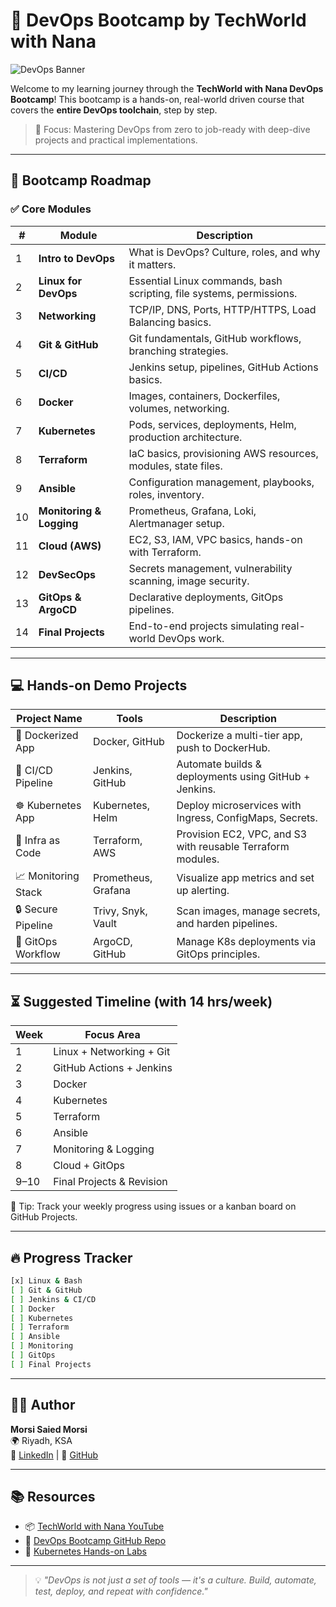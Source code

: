 # 🚀 DevOps Bootcamp by TechWorld with Nana

![DevOps Banner]([https://devopscontainer.com/img/DEVOPS.gif])

Welcome to my learning journey through the **TechWorld with Nana DevOps Bootcamp**! This bootcamp is a hands-on, real-world driven course that covers the **entire DevOps toolchain**, step by step.

> 📍 Focus: Mastering DevOps from zero to job-ready with deep-dive projects and practical implementations.

---

## 🧭 Bootcamp Roadmap

### ✅ Core Modules

| # | Module | Description |
|--|--------|-------------|
| 1 | **Intro to DevOps** | What is DevOps? Culture, roles, and why it matters. |
| 2 | **Linux for DevOps** | Essential Linux commands, bash scripting, file systems, permissions. |
| 3 | **Networking** | TCP/IP, DNS, Ports, HTTP/HTTPS, Load Balancing basics. |
| 4 | **Git & GitHub** | Git fundamentals, GitHub workflows, branching strategies. |
| 5 | **CI/CD** | Jenkins setup, pipelines, GitHub Actions basics. |
| 6 | **Docker** | Images, containers, Dockerfiles, volumes, networking. |
| 7 | **Kubernetes** | Pods, services, deployments, Helm, production architecture. |
| 8 | **Terraform** | IaC basics, provisioning AWS resources, modules, state files. |
| 9 | **Ansible** | Configuration management, playbooks, roles, inventory. |
|10 | **Monitoring & Logging** | Prometheus, Grafana, Loki, Alertmanager setup. |
|11 | **Cloud (AWS)** | EC2, S3, IAM, VPC basics, hands-on with Terraform. |
|12 | **DevSecOps** | Secrets management, vulnerability scanning, image security. |
|13 | **GitOps & ArgoCD** | Declarative deployments, GitOps pipelines. |
|14 | **Final Projects** | End-to-end projects simulating real-world DevOps work. |

---

## 💻 Hands-on Demo Projects

| Project Name | Tools | Description |
|--------------|-------|-------------|
| 🐳 Dockerized App | Docker, GitHub | Dockerize a multi-tier app, push to DockerHub. |
| 🔁 CI/CD Pipeline | Jenkins, GitHub | Automate builds & deployments using GitHub + Jenkins. |
| ☸️ Kubernetes App | Kubernetes, Helm | Deploy microservices with Ingress, ConfigMaps, Secrets. |
| 🧰 Infra as Code | Terraform, AWS | Provision EC2, VPC, and S3 with reusable Terraform modules. |
| 📈 Monitoring Stack | Prometheus, Grafana | Visualize app metrics and set up alerting. |
| 🔒 Secure Pipeline | Trivy, Snyk, Vault | Scan images, manage secrets, and harden pipelines. |
| 🔁 GitOps Workflow | ArgoCD, GitHub | Manage K8s deployments via GitOps principles. |

---

## ⏳ Suggested Timeline (with 14 hrs/week)

| Week | Focus Area |
|------|------------|
| 1 | Linux + Networking + Git |
| 2 | GitHub Actions + Jenkins |
| 3 | Docker |
| 4 | Kubernetes |
| 5 | Terraform |
| 6 | Ansible |
| 7 | Monitoring & Logging |
| 8 | Cloud + GitOps |
| 9–10 | Final Projects & Revision |

🧠 Tip: Track your weekly progress using issues or a kanban board on GitHub Projects.

---

## 🔥 Progress Tracker

```bash
[x] Linux & Bash
[ ] Git & GitHub
[ ] Jenkins & CI/CD
[ ] Docker
[ ] Kubernetes
[ ] Terraform
[ ] Ansible
[ ] Monitoring
[ ] GitOps
[ ] Final Projects
```

---

## 🧑‍💻 Author

**Morsi Saied Morsi**  
🌍 Riyadh, KSA  
🔗 [LinkedIn](https://www.linkedin.com/in/morsi-saied/) | 🐙 [GitHub](https://github.com/Morsi-Saied)

---

## 📚 Resources

- 📦 [TechWorld with Nana YouTube](https://www.youtube.com/c/TechWorldwithNana)
- 📘 [DevOps Bootcamp GitHub Repo](https://github.com/techworld-with-nana/devops-bootcamp)
- 📘 [Kubernetes Hands-on Labs](https://www.katacoda.com/courses/kubernetes)

---

> 💡 *"DevOps is not just a set of tools — it's a culture. Build, automate, test, deploy, and repeat with confidence."*
